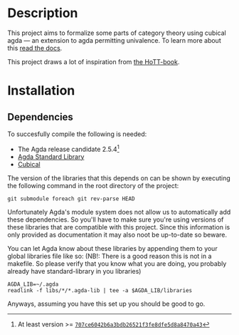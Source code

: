 Description
===========
This project aims to formalize some parts of category theory using cubical agda
&mdash; an extension to agda permitting univalence. To learn more about this
[read the docs](https://agda.readthedocs.io/en/latest/language/cubical.html).

This project draws a lot of inspiration from [the
HoTT-book](https://homotopytypetheory.org/book/).

Installation
============

Dependencies
------------
To succesfully compile the following is needed:

* The Agda release candidate 2.5.4[^1]
* [Agda Standard Library](https://github.com/agda/agda-stdlib)
* [Cubical](https://github.com/Saizan/cubical-demo/)

[^1]: At least version >= [`707ce6042b6a3bdb26521f3fe8dfe5d8a8470a43`](https://github.com/agda/agda/commit/707ce6042b6a3bdb26521f3fe8dfe5d8a8470a43)

The version of the libraries that this depends on can be shown by
executing the following command in the root directory of the project:

    git submodule foreach git rev-parse HEAD

Unfortunately Agda's module system does not allow us to automatically
add these dependencies. So you'll have to make sure you're using
versions of these libraries that are compatible with this
project. Since this information is only provided as documentation it
may also noot be up-to-date so beware.

You can let Agda know about these libraries by appending them to your global
libraries file like so: (NB!: There is a good reason this is not in a
makefile. So please verify that you know what you are doing, you probably
already have standard-library in you libraries)

    AGDA_LIB=~/.agda
    readlink -f libs/*/*.agda-lib | tee -a $AGDA_LIB/libraries

Anyways, assuming you have this set up you should be good to go.
